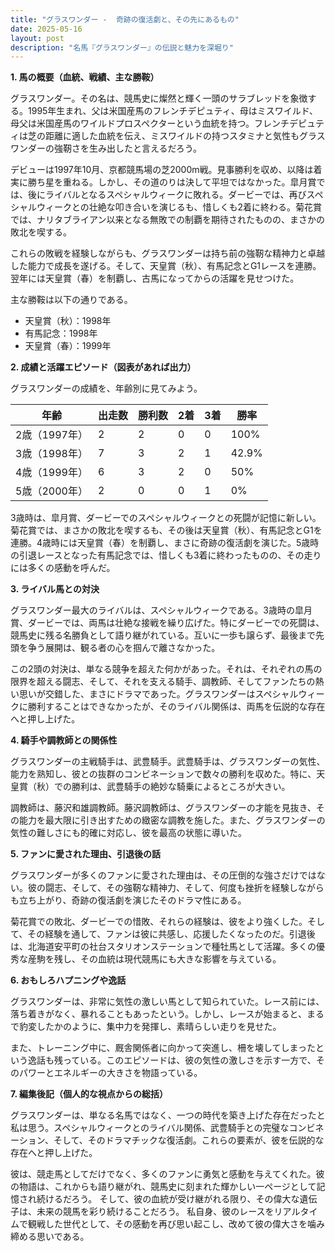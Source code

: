 ```yaml
---
title: "グラスワンダー -  奇跡の復活劇と、その先にあるもの"
date: 2025-05-16
layout: post
description: "名馬『グラスワンダー』の伝説と魅力を深堀り"
---
```


**1. 馬の概要（血統、戦績、主な勝鞍）**

グラスワンダー。その名は、競馬史に燦然と輝く一頭のサラブレッドを象徴する。1995年生まれ、父は米国産馬のフレンチデピュティ、母はミスワイルド、母父は米国産馬のワイルドプロスペクターという血統を持つ。フレンチデピュティは芝の距離に適した血統を伝え、ミスワイルドの持つスタミナと気性もグラスワンダーの強靭さを生み出したと言えるだろう。

デビューは1997年10月、京都競馬場の芝2000m戦。見事勝利を収め、以降は着実に勝ち星を重ねる。しかし、その道のりは決して平坦ではなかった。皐月賞では、後にライバルとなるスペシャルウィークに敗れる。ダービーでは、再びスペシャルウィークとの壮絶な叩き合いを演じるも、惜しくも2着に終わる。菊花賞では、ナリタブライアン以来となる無敗での制覇を期待されたものの、まさかの敗北を喫する。

これらの敗戦を経験しながらも、グラスワンダーは持ち前の強靭な精神力と卓越した能力で成長を遂げる。そして、天皇賞（秋）、有馬記念とG1レースを連勝。翌年には天皇賞（春）を制覇し、古馬になってからの活躍を見せつけた。

主な勝鞍は以下の通りである。

* 天皇賞（秋）：1998年
* 有馬記念：1998年
* 天皇賞（春）：1999年


**2. 成績と活躍エピソード（図表があれば出力）**

グラスワンダーの成績を、年齢別に見てみよう。

| 年齢 | 出走数 | 勝利数 | 2着 | 3着 | 勝率 |
|---|---|---|---|---|---|
| 2歳（1997年） | 2 | 2 | 0 | 0 | 100% |
| 3歳（1998年） | 7 | 3 | 2 | 1 | 42.9% |
| 4歳（1999年） | 6 | 3 | 2 | 0 | 50% |
| 5歳（2000年） | 2 | 0 | 0 | 1 | 0% |

3歳時は、皐月賞、ダービーでのスペシャルウィークとの死闘が記憶に新しい。菊花賞では、まさかの敗北を喫するも、その後は天皇賞（秋）、有馬記念とG1を連勝。4歳時には天皇賞（春）を制覇し、まさに奇跡の復活劇を演じた。5歳時の引退レースとなった有馬記念では、惜しくも3着に終わったものの、その走りには多くの感動を呼んだ。


**3. ライバル馬との対決**

グラスワンダー最大のライバルは、スペシャルウィークである。3歳時の皐月賞、ダービーでは、両馬は壮絶な接戦を繰り広げた。特にダービーでの死闘は、競馬史に残る名勝負として語り継がれている。互いに一歩も譲らず、最後まで先頭を争う展開は、観る者の心を掴んで離さなかった。

この2頭の対決は、単なる競争を超えた何かがあった。それは、それぞれの馬の限界を超える闘志、そして、それを支える騎手、調教師、そしてファンたちの熱い思いが交錯した、まさにドラマであった。グラスワンダーはスペシャルウィークに勝利することはできなかったが、そのライバル関係は、両馬を伝説的な存在へと押し上げた。


**4. 騎手や調教師との関係性**

グラスワンダーの主戦騎手は、武豊騎手。武豊騎手は、グラスワンダーの気性、能力を熟知し、彼との抜群のコンビネーションで数々の勝利を収めた。特に、天皇賞（秋）での勝利は、武豊騎手の絶妙な騎乗によるところが大きい。

調教師は、藤沢和雄調教師。藤沢調教師は、グラスワンダーの才能を見抜き、その能力を最大限に引き出すための緻密な調教を施した。また、グラスワンダーの気性の難しさにも的確に対応し、彼を最高の状態に導いた。


**5. ファンに愛された理由、引退後の話**

グラスワンダーが多くのファンに愛された理由は、その圧倒的な強さだけではない。彼の闘志、そして、その強靭な精神力、そして、何度も挫折を経験しながらも立ち上がり、奇跡の復活劇を演じたそのドラマ性にある。

菊花賞での敗北、ダービーでの惜敗、それらの経験は、彼をより強くした。そして、その経験を通して、ファンは彼に共感し、応援したくなったのだ。引退後は、北海道安平町の社台スタリオンステーションで種牡馬として活躍。多くの優秀な産駒を残し、その血統は現代競馬にも大きな影響を与えている。


**6. おもしろハプニングや逸話**

グラスワンダーは、非常に気性の激しい馬として知られていた。レース前には、落ち着きがなく、暴れることもあったという。しかし、レースが始まると、まるで豹変したかのように、集中力を発揮し、素晴らしい走りを見せた。

また、トレーニング中に、厩舎関係者に向かって突進し、柵を壊してしまったという逸話も残っている。このエピソードは、彼の気性の激しさを示す一方で、そのパワーとエネルギーの大きさを物語っている。


**7. 編集後記（個人的な視点からの総括）**

グラスワンダーは、単なる名馬ではなく、一つの時代を築き上げた存在だったと私は思う。スペシャルウィークとのライバル関係、武豊騎手との完璧なコンビネーション、そして、そのドラマチックな復活劇。これらの要素が、彼を伝説的な存在へと押し上げた。

彼は、競走馬としてだけでなく、多くのファンに勇気と感動を与えてくれた。彼の物語は、これからも語り継がれ、競馬史に刻まれた輝かしい一ページとして記憶され続けるだろう。  そして、彼の血統が受け継がれる限り、その偉大な遺伝子は、未来の競馬を彩り続けることだろう。  私自身、彼のレースをリアルタイムで観戦した世代として、その感動を再び思い起こし、改めて彼の偉大さを噛み締める思いである。
